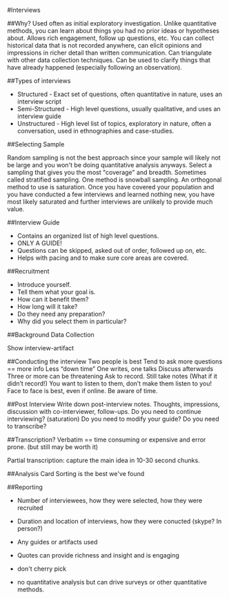 #Interviews

##Why?
Used often as initial exploratory investigation.  Unlike quantitative methods, you can learn about things you had no prior ideas or hypotheses about.  Allows rich engagement, follow up questions, etc.  You can collect historical data that is not recorded anywhere, can elicit opinions and impressions in richer detail than written communication.  Can triangulate with other data collection techniques.  Can be used to clarify things that have already happened (especially following an observation).

##Types of interviews
 - Structured - Exact set of questions, often quantitative in nature, uses an interview script
 - Semi-Structured - High level questions, usually qualitative, and uses an interview guide
 - Unstructured - High level list of topics, exploratory in nature, often a conversation, used in ethnographies and case-studies.


##Selecting Sample

Random sampling is not the best approach since your sample will likely not be large and you won't be doing quantitative analysis anyways.  Select a sampling that gives you the most "coverage" and breadth.  Sometimes called stratified sampling.  One method is snowball sampling.  An orthogonal method to use is saturation.  Once you have covered your population and you have conducted a few interviews and learned nothing new, you have most likely saturated and further interviews are unlikely to provide much value.

##Interview Guide
 * Contains an organized list of high level questions.
 * ONLY A GUIDE!
 * Questions can be skipped, asked out of order, followed up on, etc.
 * Helps with pacing and to make sure core areas are covered.


##Recruitment
 * Introduce yourself.
 * Tell them what your goal is.
 * How can it benefit them?
 * How long will it take?
 * Do they need any preparation?
 * Why did you select them in particular?


##Background Data Collection

Show interview-artifact 


##Conducting the interview
Two people is best
	Tend to ask more questions == more info
	Less “down time”
	One writes, one talks
	Discuss afterwards
	Three or more can be threatening
Ask to record.  Still take notes (What if it didn’t record!)
You want to listen to them, don’t make them listen to you!
Face to face is best, even if online.
Be aware of time.



##Post Interview
Write down post-interview notes.  Thoughts, impressions, discussion with co-interviewer, follow-ups.
Do you need to continue interviewing? (saturation)
Do you need to modify your guide?
Do you need to transcribe?

##Transcription?
Verbatim == time consuming or expensive and error prone.  (but still may be worth it)

Partial transcription: capture the main idea in 10-30 second chunks.

##Analysis
Card Sorting is the best we've found

##Reporting
 * Number of interviewees, how they were selected, how they were recruited
 * Duration and location of interviews, how they were conucted (skype?  In person?)
 * Any guides or artifacts used

 * Quotes can provide richness and insight and is engaging
 * don't cherry pick
 * no quantitative analysis but can drive surveys or other quantitative methods.
